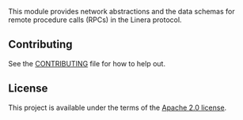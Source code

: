 <!-- cargo-rdme start -->

This module provides network abstractions and the data schemas for remote procedure
calls (RPCs) in the Linera protocol.

<!-- cargo-rdme end -->

## Contributing

See the [CONTRIBUTING](../CONTRIBUTING.md) file for how to help out.

## License

This project is available under the terms of the [Apache 2.0 license](../LICENSE).
